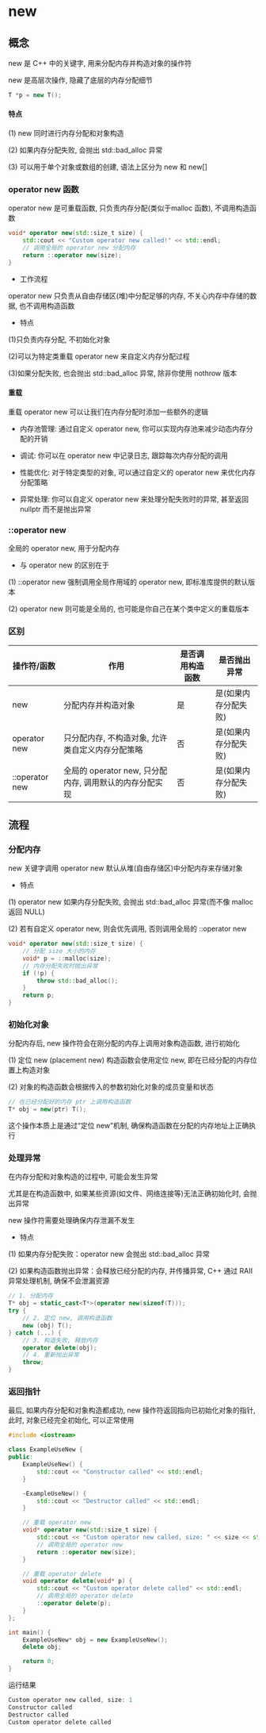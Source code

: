 <!--
 * @Brief        : 
 * @Author       : dmjcb
 * @Date         : 2024-09-21 21:03:49
 * @LastEditors  : dmjcb@outlook.com
 * @LastEditTime : 2024-09-22 01:29:25
-->

# new

## 概念

new 是 C++ 中的关键字, 用来分配内存并构造对象的操作符

new 是高层次操作, 隐藏了底层的内存分配细节

```c++
T *p = new T();
```

#### 特点

(1) new 同时进行内存分配和对象构造

(2) 如果内存分配失败, 会抛出 std::bad_alloc 异常

(3) 可以用于单个对象或数组的创建, 语法上区分为 new 和 new[]

### operator new 函数

operator new 是可重载函数, 只负责内存分配(类似于malloc 函数), 不调用构造函数

```c++
void* operator new(std::size_t size) {
    std::cout << "Custom operator new called!" << std::endl;
    // 调用全局的 operator new 分配内存
    return ::operator new(size);  
}
```

- 工作流程

operator new 只负责从自由存储区(堆)中分配足够的内存, 不关心内存中存储的数据, 也不调用构造函数

- 特点

(1)只负责内存分配, 不初始化对象

(2)可以为特定类重载 operator new 来自定义内存分配过程

(3)如果分配失败, 也会抛出 std::bad_alloc 异常, 除非你使用 nothrow 版本

#### 重载

重载 operator new 可以让我们在内存分配时添加一些额外的逻辑 

- 内存池管理: 通过自定义 operator new, 你可以实现内存池来减少动态内存分配的开销

- 调试: 你可以在 operator new 中记录日志, 跟踪每次内存分配的调用

- 性能优化: 对于特定类型的对象, 可以通过自定义的 operator new 来优化内存分配策略

- 异常处理: 你可以自定义 operator new 来处理分配失败时的异常, 甚至返回 nullptr 而不是抛出异常

### ::operator new

全局的 operator new, 用于分配内存

- 与 operator new 的区别在于

(1) ::operator new 强制调用全局作用域的 operator new, 即标准库提供的默认版本

(2) operator new 则可能是全局的, 也可能是你自己在某个类中定义的重载版本


### 区别

操作符/函数	|作用|是否调用构造函数|是否抛出异常
| --------------------------- | ---------------- |---------|-----------|
new|	分配内存并构造对象|是|是(如果内存分配失败)
operator new |只分配内存, 不构造对象, 允许类自定义内存分配策略	|否|	是(如果内存分配失败)
::operator new	|全局的 operator new, 只分配内存, 调用默认的内存分配实现|	否	|是(如果内存分配失败)

## 流程

### 分配内存

new 关键字调用 operator new 默认从堆(自由存储区)中分配内存来存储对象

- 特点

(1) operator new 如果内存分配失败, 会抛出 std::bad_alloc 异常(而不像 malloc 返回 NULL)

(2) 若有自定义 operator new, 则会优先调用, 否则调用全局的 ::operator new

```c++
void* operator new(std::size_t size) {
    // 分配 size 大小的内存
    void* p = ::malloc(size);
    // 内存分配失败时抛出异常
    if (!p) {
        throw std::bad_alloc();
    }
    return p;
}
```

### 初始化对象

分配内存后, new 操作符会在刚分配的内存上调用对象构造函数, 进行初始化

(1) 定位 new (placement new) 构造函数会使用定位 new, 即在已经分配的内存位置上构造对象

(2) 对象的构造函数会根据传入的参数初始化对象的成员变量和状态

```c++
// 在已经分配好的内存 ptr 上调用构造函数
T* obj = new(ptr) T();  
```

这个操作本质上是通过“定位 new”机制, 确保构造函数在分配的内存地址上正确执行


### 处理异常

在内存分配和对象构造的过程中, 可能会发生异常

尤其是在构造函数中, 如果某些资源(如文件、网络连接等)无法正确初始化时, 会抛出异常

new 操作符需要处理确保内存泄漏不发生

- 特点

(1) 如果内存分配失败：operator new 会抛出 std::bad_alloc 异常

(2) 如果构造函数抛出异常：会释放已经分配的内存, 并传播异常, C++ 通过 RAII异常处理机制, 确保不会泄漏资源

```c++
// 1. 分配内存
T* obj = static_cast<T*>(operator new(sizeof(T)));  
try {
    // 2. 定位 new, 调用构造函数
    new (obj) T();  
} catch (...) {
    // 3. 构造失败, 释放内存
    operator delete(obj);
    // 4. 重新抛出异常  
    throw; 
}
```

### 返回指针

最后, 如果内存分配和对象构造都成功, new 操作符返回指向已初始化对象的指针, 此时, 对象已经完全初始化, 可以正常使用

```c++
#include <iostream>

class ExampleUseNew {
public:
    ExampleUseNew() {
        std::cout << "Constructor called" << std::endl;
    }

    ~ExampleUseNew() {
        std::cout << "Destructor called" << std::endl;
    }

    // 重载 operator new
    void* operator new(std::size_t size) {
        std::cout << "Custom operator new called, size: " << size << std::endl;
        // 调用全局的 operator new
        return ::operator new(size);  
    }

    // 重载 operator delete
    void operator delete(void* p) {
        std::cout << "Custom operator delete called" << std::endl;
        // 调用全局的 operator delete
        ::operator delete(p); 
    }
};

int main() {
    ExampleUseNew* obj = new ExampleUseNew();
    delete obj;

    return 0;
}
```

运行结果

```c
Custom operator new called, size: 1
Constructor called
Destructor called
Custom operator delete called
```